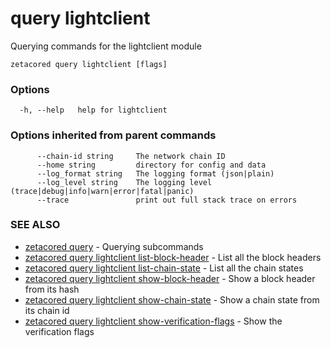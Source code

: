 # query lightclient

Querying commands for the lightclient module

```
zetacored query lightclient [flags]
```

### Options

```
  -h, --help   help for lightclient
```

### Options inherited from parent commands

```
      --chain-id string     The network chain ID
      --home string         directory for config and data 
      --log_format string   The logging format (json|plain) 
      --log_level string    The logging level (trace|debug|info|warn|error|fatal|panic) 
      --trace               print out full stack trace on errors
```

### SEE ALSO

* [zetacored query](zetacored_query.md)	 - Querying subcommands
* [zetacored query lightclient list-block-header](zetacored_query_lightclient_list-block-header.md)	 - List all the block headers
* [zetacored query lightclient list-chain-state](zetacored_query_lightclient_list-chain-state.md)	 - List all the chain states
* [zetacored query lightclient show-block-header](zetacored_query_lightclient_show-block-header.md)	 - Show a block header from its hash
* [zetacored query lightclient show-chain-state](zetacored_query_lightclient_show-chain-state.md)	 - Show a chain state from its chain id
* [zetacored query lightclient show-verification-flags](zetacored_query_lightclient_show-verification-flags.md)	 - Show the verification flags

